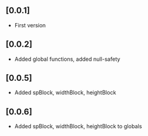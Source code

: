 ## [0.0.1]

- First version

## [0.0.2]

- Added global functions, added null-safety

## [0.0.5]

- Added spBlock, widthBlock, heightBlock

## [0.0.6]

- Added spBlock, widthBlock, heightBlock to globals
